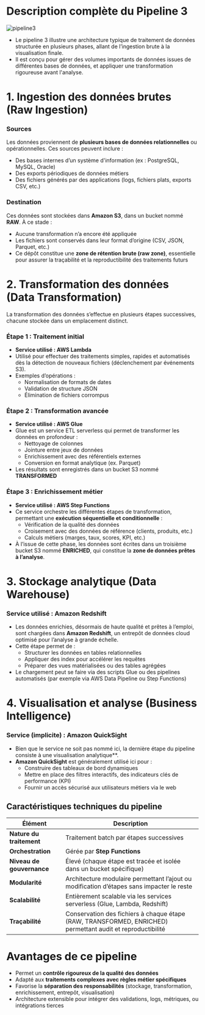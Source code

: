 # **Description complète du Pipeline 3**



![pipeline3](https://github.com/user-attachments/assets/f82ef59e-a43a-4e2f-849a-f2c0eda01016)


- Le pipeline 3 illustre une architecture typique de traitement de données structurée en plusieurs phases, allant de l’ingestion brute à la visualisation finale. 
- Il est conçu pour gérer des volumes importants de données issues de différentes bases de données, et appliquer une transformation rigoureuse avant l'analyse.



# **1. Ingestion des données brutes (Raw Ingestion)**

### **Sources**
Les données proviennent de **plusieurs bases de données relationnelles** ou opérationnelles. Ces sources peuvent inclure :
- Des bases internes d’un système d'information (ex : PostgreSQL, MySQL, Oracle)
- Des exports périodiques de données métiers
- Des fichiers générés par des applications (logs, fichiers plats, exports CSV, etc.)

### **Destination**
Ces données sont stockées dans **Amazon S3**, dans un bucket nommé **RAW**. À ce stade :
- Aucune transformation n’a encore été appliquée
- Les fichiers sont conservés dans leur format d’origine (CSV, JSON, Parquet, etc.)
- Ce dépôt constitue une **zone de rétention brute (raw zone)**, essentielle pour assurer la traçabilité et la reproductibilité des traitements futurs


# **2. Transformation des données (Data Transformation)**

La transformation des données s’effectue en plusieurs étapes successives, chacune stockée dans un emplacement distinct.

### **Étape 1 : Traitement initial**
- **Service utilisé : AWS Lambda**
- Utilisé pour effectuer des traitements simples, rapides et automatisés dès la détection de nouveaux fichiers (déclenchement par événements S3).
- Exemples d’opérations :
  - Normalisation de formats de dates
  - Validation de structure JSON
  - Élimination de fichiers corrompus

### **Étape 2 : Transformation avancée**
- **Service utilisé : AWS Glue**
- Glue est un service ETL serverless qui permet de transformer les données en profondeur :
  - Nettoyage de colonnes
  - Jointure entre jeux de données
  - Enrichissement avec des référentiels externes
  - Conversion en format analytique (ex. Parquet)
- Les résultats sont enregistrés dans un bucket S3 nommé **TRANSFORMED**

### **Étape 3 : Enrichissement métier**
- **Service utilisé : AWS Step Functions**
- Ce service orchestre les différentes étapes de transformation, permettant une **exécution séquentielle et conditionnelle** :
  - Vérification de la qualité des données
  - Croisement avec des données de référence (clients, produits, etc.)
  - Calculs métiers (marges, taux, scores, KPI, etc.)
- À l’issue de cette phase, les données sont écrites dans un troisième bucket S3 nommé **ENRICHED**, qui constitue la **zone de données prêtes à l’analyse**.



# **3. Stockage analytique (Data Warehouse)**

### **Service utilisé : Amazon Redshift**
- Les données enrichies, désormais de haute qualité et prêtes à l’emploi, sont chargées dans **Amazon Redshift**, un entrepôt de données cloud optimisé pour l’analyse à grande échelle.
- Cette étape permet de :
  - Structurer les données en tables relationnelles
  - Appliquer des index pour accélérer les requêtes
  - Préparer des vues matérialisées ou des tables agrégées
- Le chargement peut se faire via des scripts Glue ou des pipelines automatisés (par exemple via AWS Data Pipeline ou Step Functions)


# **4. Visualisation et analyse (Business Intelligence)**

### **Service (implicite) : Amazon QuickSight**
- Bien que le service ne soit pas nommé ici, la dernière étape du pipeline consiste à une visualisation analytique**.
- **Amazon QuickSight** est généralement utilisé ici pour :
  - Construire des tableaux de bord dynamiques
  - Mettre en place des filtres interactifs, des indicateurs clés de performance (KPI)
  - Fournir un accès sécurisé aux utilisateurs métiers via le web



## **Caractéristiques techniques du pipeline**

| Élément | Description |
|--------|-------------|
| **Nature du traitement** | Traitement batch par étapes successives |
| **Orchestration** | Gérée par **Step Functions** |
| **Niveau de gouvernance** | Élevé (chaque étape est tracée et isolée dans un bucket spécifique) |
| **Modularité** | Architecture modulaire permettant l’ajout ou modification d’étapes sans impacter le reste |
| **Scalabilité** | Entièrement scalable via les services serverless (Glue, Lambda, Redshift) |
| **Traçabilité** | Conservation des fichiers à chaque étape (RAW, TRANSFORMED, ENRICHED) permettant audit et reproductibilité |



# **Avantages de ce pipeline**

- Permet un **contrôle rigoureux de la qualité des données**
- Adapté aux **traitements complexes avec règles métier spécifiques**
- Favorise la **séparation des responsabilités** (stockage, transformation, enrichissement, entrepôt, visualisation)
- Architecture extensible pour intégrer des validations, logs, métriques, ou intégrations tierces
